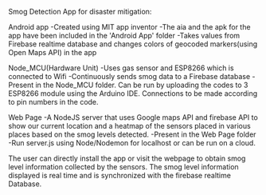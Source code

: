 Smog Detection App for disaster mitigation:

Android app
-Created using MIT app inventor
-The aia and the apk for the app have been included in the 'Android App' folder
-Takes values from Firebase realtime database and changes colors of geocoded markers(using Open Maps API) in the app

Node_MCU(Hardware Unit)
-Uses gas sensor and ESP8266 which is connected to Wifi
-Continuously sends smog data to a Firebase database
-Present in the Node_MCU folder. Can be run by uploading the codes to 3 ESP8266 module using the Arduino IDE. Connections to be made according to pin numbers in the code.

Web Page
-A NodeJS server that uses Google maps API and firebase API to show our current location and a heatmap of the sensors placed in various places based on the smog levels detected.
-Present in the Web Page folder
-Run server.js using Node/Nodemon for localhost or can be run on a cloud.

The user can directly install the app or visit the webpage to obtain smog level information collected by the sensors.
The smog level information displayed is real time and is synchronized with the firebase realtime Database.
